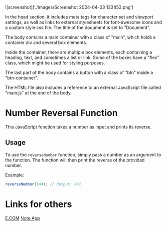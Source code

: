 
![screenshot]('./images/Screenshot 2024-04-03 133453.png')




In the head section, it includes meta tags for character set and viewport settings, as well as links to external stylesheets for font-awesome icons and a custom style.css file. The title of the document is set to "Document".

The body contains a main container with a class of "main", which holds a container div and several box elements.

Inside the container, there are multiple box elements, each containing a heading, text, and sometimes a list or link. Some of the boxes have a "flex" class, which might be used for styling purposes.

The last part of the body contains a button with a class of "btn" inside a "btn-container".

The HTML file also includes a reference to an external JavaScript file called "main.js" at the end of the body.

# Number Reversal Function

This JavaScript function takes a number as input and prints its reverse.

## Usage

To use the `reverseNumber` function, simply pass a number as an argument to the function. The function will then print the reverse of the provided number.

Example:

```javascript
reverseNumber(149); // Output: 941
```

# Links for others

[E.COM](https://ecomsss.netlify.app/)
[Note App](https://notes-42.netlify.app/)
